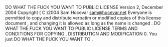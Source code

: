  DO WHAT THE FUCK YOU WANT TO PUBLIC LICENSE 
 Version 2, December 2004
 Copyright ( C )2004 Sam Hocevar <sam@hocevar.net>
 Everyone is permitted to copy and distribute verbatim or modified copies of this license document , and changing it is allowed as long as the name is changed .
 DO WHAT THE FUCK YOU WANT TO PUBLIC LICENSE 
 TERMS AND CONDITIONS FOR COPYING , DISTRIBUTION AND MODIFICATION 0. You just DO WHAT THE FUCK YOU WANT TO .
